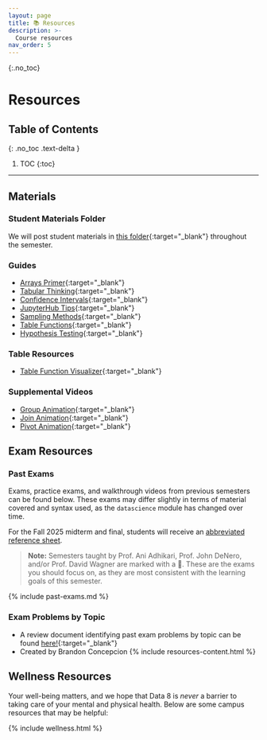 ```yaml
---
layout: page
title: 📚 Resources
description: >-
  Course resources
nav_order: 5
---
```


{:.no_toc}

# **Resources**

## Table of Contents
{: .no_toc .text-delta }

1. TOC
{:toc}


---

## Materials

### Student Materials Folder

We will post student materials in [this folder](https://drive.google.com/drive/folders/1AmzlJvYWk8Ufiplo0duGPt39NhFWspRE?usp=drive_link){:target="\_blank"} throughout the semester.

### Guides

- [Arrays Primer](https://drive.google.com/file/d/1SzpKe_SnFf9_mkLyhETz5-AiaBJBYJDv/view?usp=sharing){:target="\_blank"}
- [Tabular Thinking](https://drive.google.com/file/d/1D9PXUgDLXjFBXZoyGVSKpzk0nKQziDTP/view?usp=sharing){:target="\_blank"}
- [Confidence Intervals](https://drive.google.com/file/d/1MTHu81FjF2SKps4a6x_N_sMWcFs2APx4/view?usp=sharing){:target="\_blank"}
- [JupyterHub Tips](https://drive.google.com/file/d/1vA4x3RIwCq8jY4KvTRpqrnmASS7Se1Bn/view?usp=sharing){:target="\_blank"}
- [Sampling Methods](https://drive.google.com/file/d/1k8uNN0Bg7J0BTgK-0Z5glDNtd_5FTJQl/view?usp=sharing){:target="\_blank"}
- [Table Functions](https://drive.google.com/file/d/1j2hjhweJdGWW0EdvmjGHsXFUatXIZax4/view?usp=sharing){:target="\_blank"}
- [Hypothesis Testing](https://drive.google.com/file/d/1s9e252XRIUYxNeI8dNG4D0f8B9iwEv6x/view?usp=sharing){:target="\_blank"}

### Table Resources

- [Table Function Visualizer](https://www.data8.org/interactive_table_functions/){:target="\_blank"}

### Supplemental Videos

- [Group Animation](https://youtu.be/HLoYTCUP0fc?si=J160YHimo01SVKl0){:target="\_blank"}
- [Join Animation](https://youtu.be/ZGPlcpACNC0?si=nbxrVsBC7hGgV8-n){:target="\_blank"}
- [Pivot Animation](https://youtu.be/4WzXo8eKLAg?si=dWrB6Vedh041wV-N){:target="\_blank"}

## Exam Resources

### Past Exams

Exams, practice exams, and walkthrough videos from previous semesters can be found below. These exams may differ slightly in terms of material covered and syntax used, as the `datascience` module has changed over time.

For the Fall 2025 midterm and final, students will receive an [abbreviated reference sheet](https://drive.google.com/file/d/1vFVYNNj7Hj7vbbDHx0CANu2Sy-JGUFVL/view?usp=sharing).

> **Note:** Semesters taught by Prof. Ani Adhikari, Prof. John DeNero, and/or Prof. David Wagner are marked with a 📍. These are the exams you should focus on, as they are most consistent with the learning goals of this semester.

{% include past-exams.md %}

### Exam Problems by Topic

- A review document identifying past exam problems by topic can be found [here!](https://docs.google.com/document/d/1ZjEpBprnr_AL0z4axkTuhZ61Sm6OEVSwfWS7Z6k2D-4/edit?usp=sharing){:target="\_blank"}
- Created by Brandon Concepcion
  {% include resources-content.html %}

## Wellness Resources

Your well-being matters, and we hope that Data 8 is _never_ a barrier to taking care of your mental and physical health. Below are some campus resources that may be helpful:

{% include wellness.html %}

<!--
* [University Health Services](https://uhs.berkeley.edu/){:target="_blank"}
* [UHS Counseling and Psychological Services (CAPS)](https://uhs.berkeley.edu/caps){:target="_blank"}
* [Campus Academic Accommodations Hub](https://evcp.berkeley.edu/programs-resources/academic-accommodations-hub){:target="_blank"}
* [ASUC Student Advocate's Office](https://advocate.berkeley.edu/){:target="_blank"}
* [Basic Needs Center](https://basicneeds.berkeley.edu/){:target="_blank"}
* [ASUC Mental Health Resources Guide](https://asuc.org/wp-content/uploads/2018/02/Mental-Health-Resources.pdf){:target="_blank"}
-->
